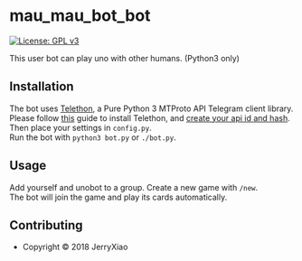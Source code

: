 # mau_mau_bot_bot
[![License: GPL v3](https://img.shields.io/badge/License-GPL%20v3-blue.svg)](./LICENSE)  

This user bot can play uno with other humans. (Python3 only)

## Installation
The bot uses [Telethon](https://github.com/LonamiWebs/Telethon), a Pure Python 3 MTProto API Telegram client library.  
Please follow [this](https://telethon.readthedocs.io/en/stable/extra/basic/installation.html#installation) guide to install Telethon, and [create your api id and hash](https://telethon.readthedocs.io/en/stable/extra/basic/creating-a-client.html).  
Then place your settings in `config.py`.  
Run the bot with `python3 bot.py` or `./bot.py`.

## Usage
Add yourself and unobot to a group. Create a new game with `/new`.  
The bot will join the game and play its cards automatically.

## Contributing
* Copyright © 2018 JerryXiao
